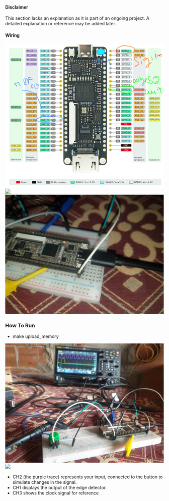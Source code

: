#### Disclaimer
This section lacks an explanation as it is part of an ongoing project. A detailed explanation or reference may be added later.

#### Wiring
![](../assets/1.png)
![](../assets/2.jpg)
![](../assets/3.jpg)

### How To Run
- make upload_memory

![](../assets/5.jpg)
![](../assets/4.jpg)
- CH2 (the purple trace) represents your input, connected to the button to simulate changes in the signal.
- CH1 displays the output of the edge detector.
- CH3 shows the clock signal for reference